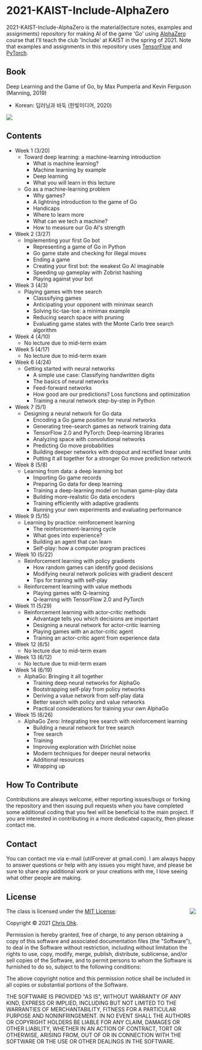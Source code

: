 # 2021-KAIST-Include-AlphaZero

2021-KAIST-Include-AlphaZero is the material(lecture notes, examples and assignments) repository for making AI of the game 'Go' using [AlphaZero](https://deepmind.com/blog/article/alphazero-shedding-new-light-grand-games-chess-shogi-and-go) course that I'll teach the club 'Include' at KAIST in the spring of 2021. Note that examples and assignments in this repository uses [TensorFlow](https://www.tensorflow.org/) and [PyTorch](https://pytorch.org/).

## Book

Deep Learning and the Game of Go, by Max Pumperla and Kevin Ferguson (Manning, 2019)
- Korean: 딥러닝과 바둑 (한빛미디어, 2020)

![](https://images.manning.com/360/480/resize/book/8/4ef97d9-3867-4f76-9301-c05009020c68/Pumperla-DL-HI.png)

## Contents

- Week 1 (3/20)
  - Toward deep learning: a machine-learning introduction
    - What is machine learning?
    - Machine learning by example
    - Deep learning
    - What you will learn in this lecture
  - Go as a machine-learning problem
    - Why games?
    - A lightning introduction to the game of Go
    - Handicaps
    - Where to learn more
    - What can we tech a machine?
    - How to measure our Go AI's strength
- Week 2 (3/27)
  - Implementing your first Go bot
    - Representing a game of Go in Python
    - Go game state and checking for illegal moves
    - Ending a game
    - Creating your first bot: the weakest Go AI imaginable
    - Speeding up gameplay with Zobrist hashing
    - Playing against your bot
- Week 3 (4/3)
  - Playing games with tree search
    - Classsifying games
    - Anticipating your opponent with minimax search
    - Solving tic-tae-toe: a minimax example
    - Reducing search space with pruning
    - Evaluating game states with the Monte Carlo tree search algorithm
- Week 4 (4/10)
  - No lecture due to mid-term exam
- Week 5 (4/17)
  - No lecture due to mid-term exam
- Week 6 (4/24)
  - Getting started with neural networks
    - A simple use case: Classifying handwritten digits
    - The basics of neural networks
    - Feed-forward networks
    - How good are our predictions? Loss functions and optimization
    - Training a neural network step-by-step in Python
- Week 7 (5/1)
  - Designing a neural network for Go data
    - Encoding a Go game position for neural networks
    - Generating tree-search games as network training data
    - TensorFlow 2.0 and PyTorch: Deep-learning libraries
    - Analyzing space with convolutional networks
    - Predicting Go move probabilities
    - Building deeper networks with dropout and rectified linear units
    - Putting it all together for a stronger Go move prediction network
- Week 8 (5/8)
  - Learning from data: a deep learning bot
    - Importing Go game records
    - Preparing Go data for deep learning
    - Training a deep-learning model on human game-play data
    - Building more-realistic Go data encoders
    - Training efficiently with adaptive gradients
    - Running your own experiments and evaluating performance
- Week 9 (5/15)
  - Learning by practice: reinforcement learning
    - The reinforcement-learning cycle
    - What goes into experience?
    - Building an agent that can learn
    - Self-play: how a computer program practices
- Week 10 (5/22)
  - Reinforcement learning with policy gradients
    - How random games can identify good decisions
    - Modifying neural network policies with gradient descent
    - Tips for training with self-play
  - Reinforcement learning with value methods
    - Playing games with Q-learning
    - Q-learning with TensorFlow 2.0 and PyTorch
- Week 11 (5/29)
  - Reinforcement learning with actor-critic methods
    - Advantage tells you which decisions are important
    - Designing a neural network for actor-critic learning
    - Playing games with an actor-critic agent
    - Training an actor-critic agent from experience data
- Week 12 (6/5)
  - No lecture due to mid-term exam
- Week 13 (6/12)
  - No lecture due to mid-term exam
- Week 14 (6/19)
  - AlphaGo: Bringing it all together
    - Training deep neural networks for AlphaGo
    - Bootstrapping self-play from policy networks
    - Deriving a value network from self-play data
    - Better search with policy and value networks
    - Practical considerations for training your own AlphaGo
- Week 15 (6/26)
  - AlphaGo Zero: Integrating tree search with reinforcement learning
    - Building a neural network for tree search
    - Tree search
    - Training
    - Improving exploration with Dirichlet noise
    - Modern techniques for deeper neural networks
    - Additional resources
    - Wrapping up

## How To Contribute

Contributions are always welcome, either reporting issues/bugs or forking the repository and then issuing pull requests when you have completed some additional coding that you feel will be beneficial to the main project. If you are interested in contributing in a more dedicated capacity, then please contact me.

## Contact

You can contact me via e-mail (utilForever at gmail.com). I am always happy to answer questions or help with any issues you might have, and please be sure to share any additional work or your creations with me, I love seeing what other people are making.

## License

<img align="right" src="http://opensource.org/trademarks/opensource/OSI-Approved-License-100x137.png">

The class is licensed under the [MIT License](http://opensource.org/licenses/MIT):

Copyright &copy; 2021 [Chris Ohk](http://www.github.com/utilForever).

Permission is hereby granted, free of charge, to any person obtaining a copy of this software and associated documentation files (the "Software"), to deal in the Software without restriction, including without limitation the rights to use, copy, modify, merge, publish, distribute, sublicense, and/or sell copies of the Software, and to permit persons to whom the Software is furnished to do so, subject to the following conditions:

The above copyright notice and this permission notice shall be included in all copies or substantial portions of the Software.

THE SOFTWARE IS PROVIDED "AS IS", WITHOUT WARRANTY OF ANY KIND, EXPRESS OR IMPLIED, INCLUDING BUT NOT LIMITED TO THE WARRANTIES OF MERCHANTABILITY, FITNESS FOR A PARTICULAR PURPOSE AND NONINFRINGEMENT. IN NO EVENT SHALL THE AUTHORS OR COPYRIGHT HOLDERS BE LIABLE FOR ANY CLAIM, DAMAGES OR OTHER LIABILITY, WHETHER IN AN ACTION OF CONTRACT, TORT OR OTHERWISE, ARISING FROM, OUT OF OR IN CONNECTION WITH THE SOFTWARE OR THE USE OR OTHER DEALINGS IN THE SOFTWARE.
